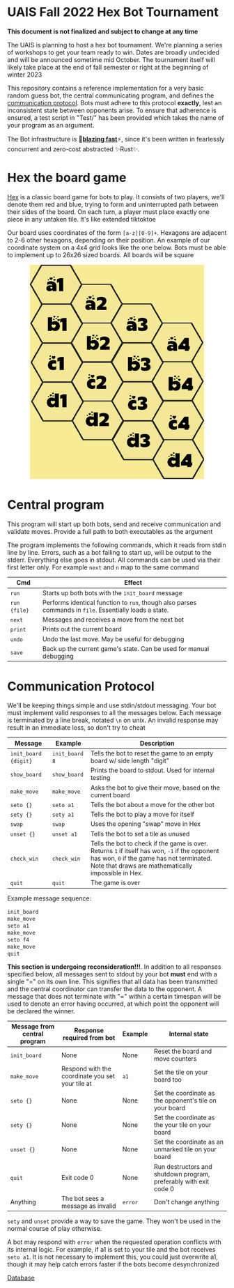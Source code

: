 # UAIS Fall 2022 Hex Bot Tournament
**This document is not finalized and subject to change at any time**

The UAIS is planning to host a hex bot tournament. We're planning a series of
workshops to get your team ready to win. Dates are broadly undecided and will be
announced sometime mid October. The tournament itself will likely take place at
the end of fall semester or right at the beginning of winter 2023

This repository contains a reference implementation for a very basic random
guess bot, the central communicating program, and defines the [communication
protocol](#Communication-protocol). Bots must adhere to this protocol
**exactly**, lest an inconsistent state between opponents arise. To ensure that
adherence is ensured, a test script in "Test/" has been provided which takes the
name of your program as an argument.

The Bot infrastructure is 🚀<u>**blazing fast**</u>⚡, since it's been written
in fearlessly concurrent and zero-cost abstracted ✨Rust✨.

# Hex the board game
[Hex](https://en.wikipedia.org/wiki/Hex_(board_game)) is a classic board game
for bots to play. It consists of two players, we'll denote them red and blue,
trying to form and uninterrupted path between their sides of the board. On each
turn, a player must place exactly one piece in any untaken tile. It's like
extended tiktoktoe

Our board uses coordinates of the form `[a-z][0-9]+`. Hexagons are adjacent to
2-6 other hexagons, depending on their position. An example of our coordinate
system on a 4x4 grid looks like the one below. Bots must be able to implement up
to 26x26 sized boards. All boards will be square

<p align="center">
    <img width="400" alt="Alacritty Logo" src="https://raw.githubusercontent.com/UndergraduateArtificialIntelligenceClub/UAIS-2022-Hex-Bot/main/hex_grid_example.jpg">
</p>

# Central program
This program will start up both bots, send and receive communication and
validate moves. Provide a full path to both executables as the argument

The program implements the following commands, which it reads from stdin line by
line. Errors, such as a bot failing to start up, will be output to the stderr.
Everything else goes in stdout. All commands can be used via their first letter
only. For example `next` and `n` map to the same command

| Cmd | Effect |
| --- | ------ |
| `run` | Starts up both bots with the `init_board` message |
| `run {file}` | Performs identical function to `run`, though also parses commands in `file`. Essentially loads a state.|
| `next` | Messages and receives a move from the next bot |
| `print` | Prints out the current board |
| `undo` | Undo the last move. May be useful for debugging |
| `save` | Back up the current game's state. Can be used for manual debugging |

# Communication Protocol
We'll be keeping things simple and use stdin/stdout messaging. Your bot must
implement valid responses to all the messages below. Each message is terminated
by a line break, notated `\n` on unix. An invalid response may result in an
immediate loss, so don't try to cheat

| Message | Example | Description |
| ------- | ------- | ----------- |
| `init_board {digit}` | `init_board 8` | Tells the bot to reset the game to an empty board w/ side length "digit" |
| `show_board` | `show_board` | Prints the board to stdout. Used for internal testing |
| `make_move` | `make_move` | Asks the bot to give their move, based on the current board |
| `seto {}` | `seto a1` | Tells the bot about a move for the other bot |
| `sety {}` | `sety a1` | Tells the bot to play a move for itself |
| `swap` | `swap` | Uses the opening "swap" move in Hex |
| `unset {}` | `unset a1` | Tells the bot to set a tile as unused |
| `check_win` | `check_win` | Tells the bot to check if the game is over. Returns `1` if itself has won, `-1` if the opponent has won, `0` if the game has not terminated. Note that draws are mathematically impossible in Hex. |
| `quit` | `quit` | The game is over |

Example message sequence:
```
init_board
make_move
seto a1
make_move
seto f4
make_move
quit
```

**This section is undergoing reconsideration!!!**. In addition to all responses
specified below, all messages sent to stdout by your bot **must** end with a
single "=" on its own line. This signifies that all data has been transmitted
and the central coordinator can transfer the data to the opponent. A message
that does not terminate with "=" within a certain timespan will be used to
denote an error having occurred, at which point the opponent will be declared
the winner.

| Message from central program | Response required from bot | Example | Internal state |
| ---------------------------- | -------------------------- | ------- | -------------- |
| `init_board` | None | None | Reset the board and move counters |
| `make_move` | Respond with the coordinate you set your tile at | `a1` | Set the tile on your board too |
| `seto {}` | None | None | Set the coordinate as the opponent's tile on your board |
| `sety {}` | None | None | Set the coordinate as the your tile on your board |
| `unset {}` | None | None | Set the coordinate as an unmarked tile on your board |
| `quit` | Exit code 0 | None | Run destructors and shutdown program, preferably with exit code 0 |
| Anything | The bot sees a message as invalid | `error` | Don't change anything |

`sety` and `unset` provide a way to save the game. They won't be used in the
normal course of play otherwise.

A bot may respond with `error` when the requested operation conflicts with its
internal logic. For example, if a1 is set to your tile and the bot receives
`seto a1`. It is not necessary to implement this, you could just overwrite a1,
though it may help catch errors faster if the bots become desynchronized

[Database](http://hex.kosmanor.com/hex-bin/board/10/en_US:0/)

